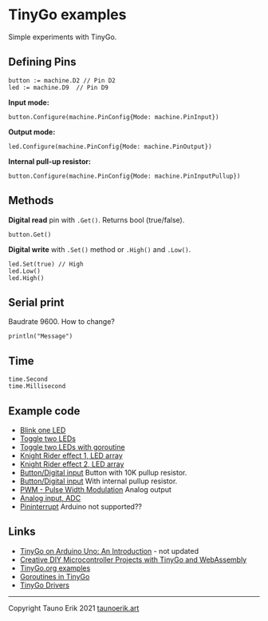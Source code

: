 # TinyGo examples

Simple experiments with TinyGo.

## Defining Pins

    button := machine.D2 // Pin D2
    led := machine.D9  // Pin D9

**Input mode:**

    button.Configure(machine.PinConfig{Mode: machine.PinInput})

**Output mode:**

    led.Configure(machine.PinConfig{Mode: machine.PinOutput})

**Internal pull-up resistor:**

    button.Configure(machine.PinConfig{Mode: machine.PinInputPullup})

## Methods

**Digital read** pin with `.Get()`. Returns bool (true/false).

    button.Get()

**Digital write** with `.Set()` method or `.High()` and `.Low()`.

    led.Set(true) // High
    led.Low()
    led.High()

## Serial print

Baudrate 9600. How to change?

    println("Message")

## Time

    time.Second
    time.Millisecond

## Example code

* [Blink one LED](./blink/)
* [Toggle two LEDs](./blink-2/)
* [Toggle two LEDs with goroutine](./blink-goroutines/)
* [Knight Rider effect 1, LED array](./led-array-1/)
* [Knight Rider effect 2, LED array](./led-array-2/)
* [Button/Digital input](./digital-input/) Button with 10K pullup resistor.
* [Button/Digital input](./button/) With internal pullup resistor.
* [PWM - Pulse Width Modulation](./PWM/) Analog output
* [Analog input, ADC](./analog_input/)
* [Pininterrupt](./interrupt/) Arduino not supported??

## Links

* [TinyGo on Arduino Uno: An Introduction](https://create.arduino.cc/projecthub/alankrantas/tinygo-on-arduino-uno-an-introduction-6130f6) - not updated
* [Creative DIY Microcontroller Projects with TinyGo and WebAssembly](https://github.com/PacktPublishing/Creative-DIY-Microcontroller-Projects-with-TinyGo-and-WebAssembly)
* [TinyGo.org examples](https://github.com/tinygo-org/tinygo/tree/release/src/examples)
* [Goroutines in TinyGo](https://aykevl.nl/2019/02/tinygo-goroutines)
* [TinyGo Drivers](https://github.com/tinygo-org/drivers)

 ___

Copyright Tauno Erik 2021 [taunoerik.art](https://taunoerik.art/)
